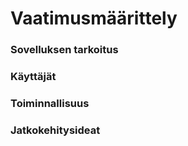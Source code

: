 # Vaatimusmäärittely

### Sovelluksen tarkoitus


### Käyttäjät


### Toiminnallisuus


### Jatkokehitysideat

